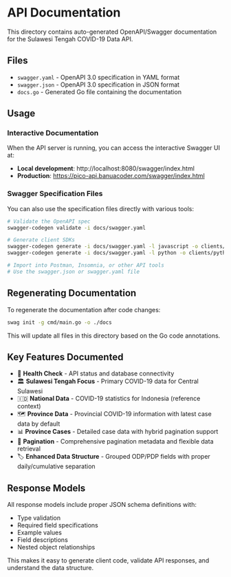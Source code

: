 # API Documentation

This directory contains auto-generated OpenAPI/Swagger documentation for the Sulawesi Tengah COVID-19 Data API.

## Files

- `swagger.yaml` - OpenAPI 3.0 specification in YAML format
- `swagger.json` - OpenAPI 3.0 specification in JSON format  
- `docs.go` - Generated Go file containing the documentation

## Usage

### Interactive Documentation

When the API server is running, you can access the interactive Swagger UI at:
- **Local development**: http://localhost:8080/swagger/index.html
- **Production**: https://pico-api.banuacoder.com/swagger/index.html

### Swagger Specification Files

You can also use the specification files directly with various tools:

```bash
# Validate the OpenAPI spec
swagger-codegen validate -i docs/swagger.yaml

# Generate client SDKs
swagger-codegen generate -i docs/swagger.yaml -l javascript -o clients/js
swagger-codegen generate -i docs/swagger.yaml -l python -o clients/python

# Import into Postman, Insomnia, or other API tools
# Use the swagger.json or swagger.yaml file
```

## Regenerating Documentation

To regenerate the documentation after code changes:

```bash
swag init -g cmd/main.go -o ./docs
```

This will update all files in this directory based on the Go code annotations.

## Key Features Documented

- 🏥 **Health Check** - API status and database connectivity
- 🏛️ **Sulawesi Tengah Focus** - Primary COVID-19 data for Central Sulawesi
- 🇮🇩 **National Data** - COVID-19 statistics for Indonesia (reference context)
- 🗺️ **Province Data** - Provincial COVID-19 information with latest case data by default
- 📊 **Province Cases** - Detailed case data with hybrid pagination support
- 📄 **Pagination** - Comprehensive pagination metadata and flexible data retrieval
- 🏷️ **Enhanced Data Structure** - Grouped ODP/PDP fields with proper daily/cumulative separation

## Response Models

All response models include proper JSON schema definitions with:
- Type validation
- Required field specifications  
- Example values
- Field descriptions
- Nested object relationships

This makes it easy to generate client code, validate API responses, and understand the data structure.
